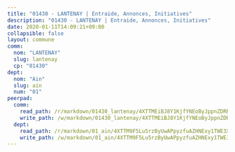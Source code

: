 ```yaml
---
title: "01430 - LANTENAY | Entraide, Annonces, Initiatives"
description: "01430 - LANTENAY | Entraide, Annonces, Initiatives"
date: 2020-01-11T14:09:21+09:00
collapsible: false
layout: commune
comm:
  nom: "LANTENAY"
  slug: lantenay
  cp: "01430"
dept:
  nom: "Ain"
  slug: ain
  num: "01"
peerpad:
  comm:
    read_path: /r/markdown/01430_lantenay/4XTTMEiBJ8Y1KjfYNEoByJppnZDRRCT1cAw4gTVY8UUHkytYX
    write_path: /w/markdown/01430_lantenay/4XTTMEiBJ8Y1KjfYNEoByJppnZDRRCT1cAw4gTVY8UUHkytYX-K3TgUyo7BiSJGXsbgDXAkMWQ6MQ5P85cusFxgtdKiqQZrDufBXbutB92V6aATYC4Bx2BgvYnQEBFE3vyF2xkKnzCY7h5X9Ei4pJL9gCTXJbfYhffxtF6NfRaQsJwzjjSKHJoV7hy
  dept:
    read_path: /r/markdown/01_ain/4XTTM9F5Lu5rzByUwAPpyzfuAZHNExy1TWE3X3wiTrPFfiAJr
    write_path: /w/markdown/01_ain/4XTTM9F5Lu5rzByUwAPpyzfuAZHNExy1TWE3X3wiTrPFfiAJr-K3TgUnxzeFoJA4CB58vXNvKXURJneTNZHUsypAQGicGiZu7AS2sPbjspGpj7s3MmMv58YhkLaSUMQMHaiKAfoMv6wF36Urxbqqh8MmnXpnKkbVhnAishABEkMRAiyAt8GGJ1Jer2
---
```


